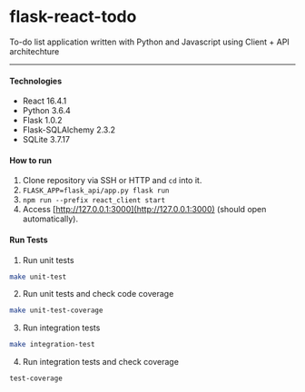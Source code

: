 # flask-react-todo

To-do list application written with Python and Javascript using Client + API architechture

---

#### Technologies
- React 16.4.1
- Python 3.6.4
- Flask 1.0.2
- Flask-SQLAlchemy 2.3.2
- SQLite 3.7.17

#### How to run
1. Clone repository via SSH or HTTP and `cd` into it.
2. `FLASK_APP=flask_api/app.py flask run`
3. `npm run --prefix react_client start`
4. Access [http://127.0.0.1:3000](http://127.0.0.1:3000) (should open automatically).


#### Run Tests
1. Run unit tests
```bash
make unit-test
```

2. Run unit tests and check code coverage
```bash
make unit-test-coverage
```

3. Run integration tests
```bash
make integration-test
```

4. Run integration tests and check coverage
```bash
test-coverage
```